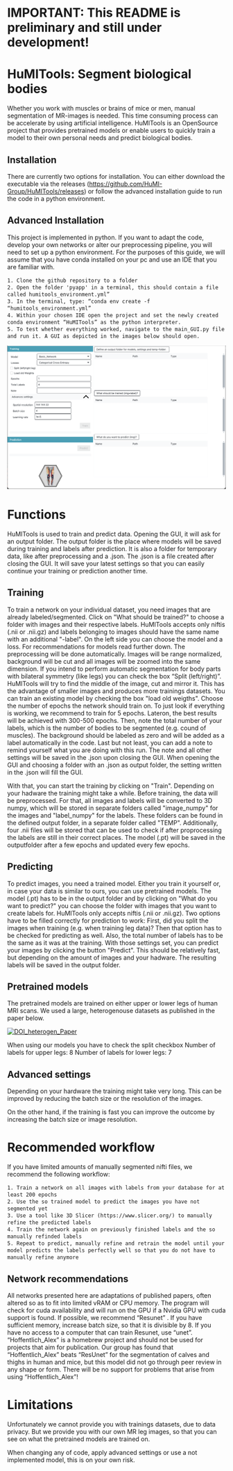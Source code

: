# IMPORTANT: This README is preliminary and still under development!
# HuMITools: Segment biological bodies

Whether you work with muscles or brains of mice or men, manual segmentation of MR-images is needed. This time consuming process can be accelerate by using artificial intelligence.
HuMITools is an OpenSource project that provides pretrained models or enable users to quickly train a model to their own personal needs and predict biological bodies.

## Installation

There are currently two options for installation. You can either download the executable via the releases (https://github.com/HuMI-Group/HuMITools/releases) or follow the advanced installation guide to run the code in a python environment.

## Advanced Installation

This project is implemented in python. If you want to adapt the code, develop your own networks or alter our preprocessing pipeline, you will need to set up a python environment. For the purposes of this guide, we will assume that you have conda installed on your pc and use an IDE that you are familiar with.

    1. Clone the github repository to a folder
    2. Open the folder 'pyapp' in a terminal, this should contain a file called humitools_environment.yml”
    3. In the terminal, type: “conda env create -f “humitools_environment.yml”
    4. Within your chosen IDE open the project and set the newly created conda environment “HuMITools” as the python interpreter. 
    5. To test whether everything worked, navigate to the main_GUI.py file and run it. A GUI as depicted in the images below should open.

![A screenshot of the app](./assets/GUI_screenshot.png)

# Functions
HuMITools is used to train and predict data. Opening the GUI, it will ask for an output folder. The output folder is the place where models will be saved during training and labels after prediction. It is also a folder for temporary data, like after preprocessing and a .json. The .json is a file created after closing the GUI. It will save your latest settings so that you can easily continue your training or prediction another time.

## Training
To train a network on your individual dataset, you need images that are already labeled/segmented. Click on "What should be trained?" to choose a folder with images and their respective labels. HuMITools accepts only niftis (.nii or .nii.gz) and labels belonging to images should have the same name with an additional "-label".
On the left side you can choose the model and a loss. For recommendations  for models read further down. The preprocessing will be done automatically. Images will be range normalized, background will be cut and all images will be zoomed into the same dimension. If you intend to perform automatic segmentation for body parts with bilateral symmetry (like legs) you can check the box “Split (left/right)”. HuMITools will try to find the middle of the image, cut and mirror it. This has the advantage of smaller images and produces more trainings datasets. You can train an existing model by checking the box "load old weigths". Choose the number of epochs the network should train on. To just look if everything is working, we recommend to train for 5 epochs. Lateron, the best results will be achieved with 300-500 epochs. Then, note the total number of your labels, which is the number of bodies to be segmented (e.g. cound of muscles). The background should be labeled as zero and will be added as a label automatically in the code. Last but not least, you can add a note to remind yourself what you are doing with this run. The note and all other settings will be saved in the .json upon closing the GUI. When opening the GUI and choosing a folder with an .json as output folder, the setting written in the .json will fill the GUI.

With that, you can start the training by clicking on "Train". Depending on your hadware the training might take a while. Before training, the data will be preprocessed. For that, all images and labels will be converted to 3D numpy, which will be stored in separate folders called "image_numpy" for the images and "label_numpy" for the labels. These folders can be found in the defined output folder, in a separate folder called "TEMP". Additionally, four .nii files will be stored that can be used to check if after proprocessing the labels are still in their correct places. The model (.pt) will be saved in the outputfolder after a few epochs and updated every few epochs.

## Predicting
To predict images, you need a trained model. Either you train it yourself or, in case your data is similar to ours, you can use pretrained models. The model (.pt) has to be in the output folder and by clicking on "What do you want to predict?" you can choose the folder with images that you want to create labels for. HuMITools only accepts niftis (.nii or .nii.gz). Two options have to be filled correctly for prediction to work: First, did you split the images when training (e.g. when training leg data)? Then that option has to be checked for predicting as well. Also, the total number of labels has to be the same as it was at the training. With those settings set, you can predict your images by clicking the button "Predict". This should be relatively fast, but depending on the amount of images and your hadware. The resulting labels will be saved in the output folder.


## Pretrained models
The pretrained models are trained on either upper or lower legs of human MRI scans.
We used a large, heterogenouse datasets as published in the paper below. 

[![DOI_heterogen_Paper](https://img.shields.io/badge/DOI-10.3390/diagnostics11101747-blue.svg)](https://www.mdpi.com/2075-4418/11/10/1747)

When using our models you have to check the split checkbox
Number of labels for upper legs: 8
Number of labels for lower legs: 7


## Advanced settings
Depending on your hardware the training might take very long. This can be improved by reducing the batch size or the resolution of the images.

On the other hand, if the training is fast you can improve the outcome by increasing the batch size or image resolution.


# Recommended workflow
If you have limited amounts of manually segmented nifti files, we recommend the following workflow:

    1. Train a network on all images with labels from your database for at least 200 epochs
    2. Use the so trained model to predict the images you have not segmented yet
    3. Use a tool like 3D Slicer (https://www.slicer.org/) to manually refine the predicted labels
    4. Train the network again on previously finished labels and the so manually refinded labels 
    5. Repeat to predict, manually refine and retrain the model until your model predicts the labels perfectly well so that you do not have to manually refine anymore

## Network recommendations

All networks presented here are adaptations of published papers, often altered so as to fit into limited vRAM or CPU memory. The program will check for cuda availability and will run on the GPU if a Nvidia GPU with cuda support is found.
If possible, we recommend “Resunet” . If you have sufficient memory, increase batch size, so that it is divisible by 8. If you have no access to a computer that can train Resunet, use “unet”. 
“Hoffentlich_Alex” is a homebrew project and should not be used for projects that aim for publication. Our group has found that “Hoffentlich_Alex” beats “ResUnet” for the segmentation of calves and thighs in human and mice, but this model did not go through peer review in any shape or form. 
There will be no support for problems that arise from using “Hoffentlich_Alex”!


# Limitations
Unfortunately we cannot provide you with trainings datasets, due to data privacy. But we provide you with our own MR leg images, so that you can see on what the pretrained models are trained on.

When changing any of code, apply advanced settings or use a not implemented model, this is on your own risk.
